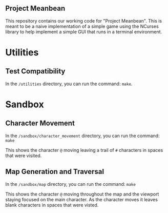 ## Project Meanbean

This repository contains our working code for "Project Meanbean". This is meant to be a naive implementation of a simple game using the NCurses library to help implement a simple GUI that runs in a terminal environment.

# Utilities

## Test Compatibility

In the `/utilities` directory, you can run the command: `make`.

# Sandbox

## Character Movement

In the `/sandbox/character_movement` directory, you can run the command: `make`

This shows the character `@` moving leaving a trail of `#` characters in spaces that were visited.

## Map Generation and Traversal

In the `/sandbox/map` directory, you can run the command: `make`

This shows the character `@` moving throughout the map and the viewport staying focused on the main character. As the character moves it leaves blank characters in spaces that were visted.
